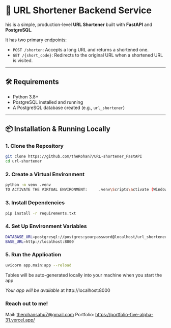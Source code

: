 # 🔗 URL Shortener Backend Service

his is a simple, production-level **URL Shortener** built with **FastAPI** and **PostgreSQL**.

It has two primary endpoints:

- `POST /shorten`: Accepts a long URL and returns a shortened one.
- `GET /{short_code}`: Redirects to the original URL when a shortened URL is visited.

---

## 🛠 Requirements

- Python 3.8+
- PostgreSQL installed and running
- A PostgreSQL database created (e.g., `url_shortener`)

---

## 📦 Installation & Running Locally

### 1. Clone the Repository

```bash
git clone https://github.com/theRohan7/URL-shortener_FastAPI
cd url-shortener
```

### 2. Create a Virtual Environment

```bash
python -m venv .venv
TO ACTIVATE THE VIRTUAL ENVIRONMENT:     .venv\Scripts\activate (Windows)     source .venv/bin/activate (Mac)
```

### 3. Install Dependencies

```bash
pip install -r requirements.txt
```

### 4. Set Up Environment Variables

```bash
DATABASE_URL=postgresql://postgres:yourpassword@localhost/url_shortener   
BASE_URL=http://localhost:8000
```

### 5. Run the Application

```bash
uvicorn app.main:app --reload
```
Tables will be auto-generated locally into your machine when you start the app

*Your app will be available* at http://localhost:8000




### Reach out to me!

Mail: therohansahu7@gmail.com
Portfolio: https://portfolio-five-alpha-31.vercel.app/





